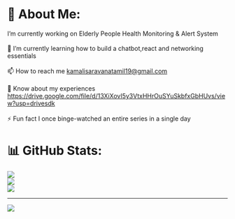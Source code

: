 # 💫 About Me:
 I’m currently working on Elderly People Health Monitoring & Alert System<br><br>🌱 I’m currently learning how to build a chatbot,react and networking essentials<br><br>📫 How to reach me kamalisaravanatamil19@gmail.com<br><br>📄 Know about my experiences https://drive.google.com/file/d/13XiXovI5y3VtxHHrOuSYuSkbfxGbHUvs/view?usp=drivesdk<br><br>⚡ Fun fact I once binge-watched an entire series in a single day

# 📊 GitHub Stats:
![](https://github-readme-stats.vercel.app/api?username=KamaliSaravanatamil&theme=dark&hide_border=true&include_all_commits=true&count_private=false)<br/>
![](https://nirzak-streak-stats.vercel.app/?user=KamaliSaravanatamil&theme=dark&hide_border=true)<br/>
![](https://github-readme-stats.vercel.app/api/top-langs/?username=KamaliSaravanatamil&theme=dark&hide_border=true&include_all_commits=true&count_private=false&layout=compact)

---
[![](https://visitcount.itsvg.in/api?id=KamaliSaravanatamil&icon=0&color=0)](https://visitcount.itsvg.in)

<!-- Proudly created with GPRM ( https://gprm.itsvg.in ) -->
